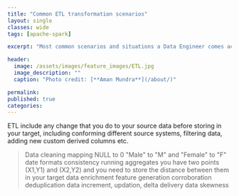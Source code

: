 ```yaml
---
title: "Common ETL transformation scenarios"
layout: single
classes: wide
tags: [apache-spark]

excerpt: "Most common scenarios and situations a Data Engineer comes across while building data pipelines and working with data"

header:
  image: /assets/images/feature_images/ETL.jpg
  image_description: ""
  caption: "Photo credit: [**Aman Mundra**](/about/)"

permalink:
published: true
categories: 
---
```


ETL include any change that you do to your source data before storing in your target, including conforming different source systems, 
filtering data, adding new custom derived columns etc.

> Data cleaning
> mapping NULL to 0 
> "Male" to "M" and "Female" to "F"
> date formats consistency
> running aggregates
> you have two points (X1,Y1) and (X2,Y2) and you need to store the distance between them in your target
> data enrichment 
> feature generation
> corroboration
> deduplication
> data increment, updation, delta delivery 
> data skewness